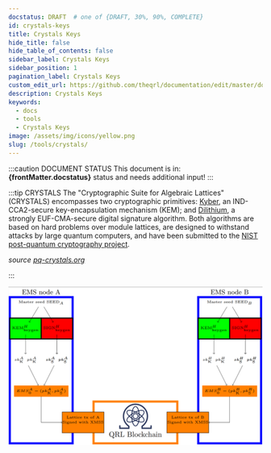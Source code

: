 ```yaml
---
docstatus: DRAFT  # one of {DRAFT, 30%, 90%, COMPLETE}
id: crystals-keys
title: Crystals Keys
hide_title: false
hide_table_of_contents: false
sidebar_label: Crystals Keys
sidebar_position: 1
pagination_label: Crystals Keys
custom_edit_url: https://github.com/theqrl/documentation/edit/master/docs/basics/what-is-qrl.md
description: Crystals Keys
keywords:
  - docs
  - tools
  - Crystals Keys
image: /assets/img/icons/yellow.png
slug: /tools/crystals/
---
```



:::caution DOCUMENT STATUS 
<span>This document is in: <b>{frontMatter.docstatus}</b> status and needs additional input!</span>
:::


:::tip CRYSTALS
The "Cryptographic Suite for Algebraic Lattices" (CRYSTALS) encompasses two cryptographic primitives: [Kyber](https://pq-crystals.org/kyber/index.shtml), an IND-CCA2-secure key-encapsulation mechanism (KEM); and [Dilithium](https://pq-crystals.org/dilithium/index.shtml), a strongly EUF-CMA-secure digital signature algorithm. Both algorithms are based on hard problems over module lattices, are designed to withstand attacks by large quantum computers, and have been submitted to the [NIST post-quantum cryptography project](https://csrc.nist.gov/Projects/Post-Quantum-Cryptography).

*source [pq-crystals.org](https://pq-crystals.org)*

:::


![public crystals key upload](./img/crystalsKeysUpload.png)